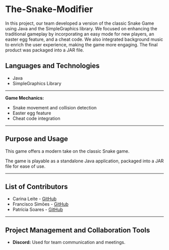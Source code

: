 # The-Snake-Modifier

In this project, our team developed a version of the classic Snake Game using Java and the SimpleGraphics library. We focused on enhancing the traditional gameplay by incorporating an easy mode for new players, an easter egg feature, and a cheat code. We also integrated background music to enrich the user experience, making the game more engaging. The final product was packaged into a JAR file.

## Languages and Technologies

- Java
- SimpleGraphics Library

---

**Game Mechanics:**

- Snake movement and collision detection
- Easter egg feature
- Cheat code integration

---

## Purpose and Usage

This game offers a modern take on the classic Snake game.

The game is playable as a standalone Java application, packaged into a JAR file for ease of use.

---

## List of Contributors

- Carina Leite - [GitHub](https://github.com/carinapro)
- Francisco Simões - [GitHub](https://github.com/francis598)
- Patrícia Soares - [GitHub](https://github.com/PatriciaS16)

---

## Project Management and Collaboration Tools

- **Discord:** Used for team communication and meetings.
